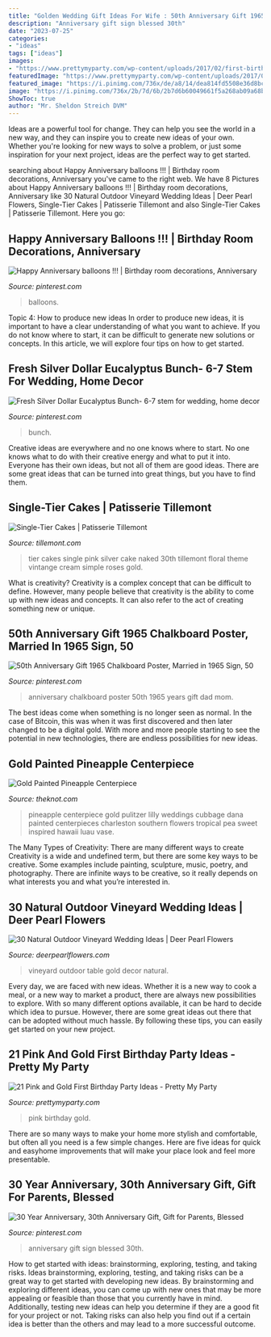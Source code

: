 ```yaml
---
title: "Golden Wedding Gift Ideas For Wife : 50th Anniversary Gift 1965 Chalkboard Poster, Married In 1965 Sign, 50"
description: "Anniversary gift sign blessed 30th"
date: "2023-07-25"
categories:
- "ideas"
tags: ["ideas"]
images:
- "https://www.prettymyparty.com/wp-content/uploads/2017/02/first-birthday-pink-one-rice-krispies.jpg"
featuredImage: "https://www.prettymyparty.com/wp-content/uploads/2017/02/first-birthday-pink-one-rice-krispies.jpg"
featured_image: "https://i.pinimg.com/736x/de/a8/14/dea814fd5508e36d8bc2e3649e14bde4.jpg"
image: "https://i.pinimg.com/736x/2b/7d/6b/2b7d6b60049661f5a268ab09a68b31ac--th-anniversary-quotes-wedding-anniversary.jpg"
ShowToc: true
author: "Mr. Sheldon Streich DVM"
---
```



Ideas are a powerful tool for change. They can help you see the world in a new way, and they can inspire you to create new ideas of your own. Whether you're looking for new ways to solve a problem, or just some inspiration for your next project, ideas are the perfect way to get started.

	

		
searching about Happy Anniversary balloons !!! | Birthday room decorations, Anniversary you've came to the right web. We have 8 Pictures about Happy Anniversary balloons !!! | Birthday room decorations, Anniversary like 30 Natural Outdoor Vineyard Wedding Ideas | Deer Pearl Flowers, Single-Tier Cakes | Patisserie Tillemont and also Single-Tier Cakes | Patisserie Tillemont. Here you go:
		
    
## Happy Anniversary Balloons !!! | Birthday Room Decorations, Anniversary

<img loading=lazy src="https://i.pinimg.com/736x/6b/de/92/6bde922a6f74919f2dea0866fdbf12d7.jpg" onerror="this.onerror=null;this.src='https://tse1.mm.bing.net/th?id=OIP.T8AdG2JM0t_3YUfWpx_E7gHaH-&amp;pid=15.1';" alt="Happy Anniversary balloons !!! | Birthday room decorations, Anniversary">

_Source: pinterest.com_

>balloons. 

	

Topic 4: How to produce new ideas
In order to produce new ideas, it is important to have a clear understanding of what you want to achieve. If you do not know where to start, it can be difficult to generate new solutions or concepts. In this article, we will explore four tips on how to get started.

    
## Fresh Silver Dollar Eucalyptus Bunch- 6-7 Stem For Wedding, Home Decor

<img loading=lazy src="https://i.pinimg.com/736x/de/a8/14/dea814fd5508e36d8bc2e3649e14bde4.jpg" onerror="this.onerror=null;this.src='https://tse1.mm.bing.net/th?id=OIP.NsUwj7kNeIfZ806VHKefggHaLH&amp;pid=15.1';" alt="Fresh Silver Dollar Eucalyptus Bunch- 6-7 stem for wedding, home decor">

_Source: pinterest.com_

>bunch. 

	

Creative ideas are everywhere and no one knows where to start. No one knows what to do with their creative energy and what to put it into. Everyone has their own ideas, but not all of them are good ideas. There are some great ideas that can be turned into great things, but you have to find them.

    
## Single-Tier Cakes | Patisserie Tillemont

<img loading=lazy src="https://www.tillemont.com/wp-content/uploads/photo-gallery-plugin/photo-gallery/import/single_tier_cakes-pink_silver_30-6.jpg" onerror="this.onerror=null;this.src='https://tse2.mm.bing.net/th?id=OIP.Girdax7WBXt-4eKXQtopzAAAAA&amp;pid=15.1';" alt="Single-Tier Cakes | Patisserie Tillemont">

_Source: tillemont.com_

>tier cakes single pink silver cake naked 30th tillemont floral theme vintange cream simple roses gold. 

	

What is creativity?
Creativity is a complex concept that can be difficult to define. However, many people believe that creativity is the ability to come up with new ideas and concepts. It can also refer to the act of creating something new or unique.

    
## 50th Anniversary Gift 1965 Chalkboard Poster, Married In 1965 Sign, 50

<img loading=lazy src="https://i.pinimg.com/736x/2b/7d/6b/2b7d6b60049661f5a268ab09a68b31ac--th-anniversary-quotes-wedding-anniversary.jpg" onerror="this.onerror=null;this.src='https://tse3.mm.bing.net/th?id=OIP.cd8FTajjY49uIcdplR-lcAHaHa&amp;pid=15.1';" alt="50th Anniversary Gift 1965 Chalkboard Poster, Married in 1965 Sign, 50">

_Source: pinterest.com_

>anniversary chalkboard poster 50th 1965 years gift dad mom. 

	

The best ideas come when something is no longer seen as normal. In the case of Bitcoin, this was when it was first discovered and then later changed to be a digital gold. With more and more people starting to see the potential in new technologies, there are endless possibilities for new ideas.

    
## Gold Painted Pineapple Centerpiece

<img loading=lazy src="https://apis.xogrp.com/media-api/images/9fca0766-d378-11e4-ba31-12313b090ccb" onerror="this.onerror=null;this.src='https://tse1.mm.bing.net/th?id=OIP.6h44asYQozaSBlfRcts8DgHaLH&amp;pid=15.1';" alt="Gold Painted Pineapple Centerpiece">

_Source: theknot.com_

>pineapple centerpiece gold pulitzer lilly weddings cubbage dana painted centerpieces charleston southern flowers tropical pea sweet inspired hawaii luau vase. 

	

The Many Types of Creativity: There are many different ways to create
Creativity is a wide and undefined term, but there are some key ways to be creative. Some examples include painting, sculpture, music, poetry, and photography. There are infinite ways to be creative, so it really depends on what interests you and what you’re interested in.

    
## 30 Natural Outdoor Vineyard Wedding Ideas | Deer Pearl Flowers

<img loading=lazy src="https://www.deerpearlflowers.com/wp-content/uploads/2017/02/gold-vineyard-wedding-table-decor.jpg" onerror="this.onerror=null;this.src='https://tse1.mm.bing.net/th?id=OIP.AdKDt8s3DK16yk7AFG39EQHaLH&amp;pid=15.1';" alt="30 Natural Outdoor Vineyard Wedding Ideas | Deer Pearl Flowers">

_Source: deerpearlflowers.com_

>vineyard outdoor table gold decor natural. 

	

Every day, we are faced with new ideas. Whether it is a new way to cook a meal, or a new way to market a product, there are always new possibilities to explore. With so many different options available, it can be hard to decide which idea to pursue. However, there are some great ideas out there that can be adopted without much hassle. By following these tips, you can easily get started on your new project.

    
## 21 Pink And Gold First Birthday Party Ideas - Pretty My Party

<img loading=lazy src="https://www.prettymyparty.com/wp-content/uploads/2017/02/first-birthday-pink-one-rice-krispies.jpg" onerror="this.onerror=null;this.src='https://tse1.mm.bing.net/th?id=OIP.NqtgcwOmucuATMVCWKAl4gHaLH&amp;pid=15.1';" alt="21 Pink and Gold First Birthday Party Ideas - Pretty My Party">

_Source: prettymyparty.com_

>pink birthday gold. 

	

There are so many ways to make your home more stylish and comfortable, but often all you need is a few simple changes. Here are five ideas for quick and easyhome improvements that will make your place look and feel more presentable.

    
## 30 Year Anniversary, 30th Anniversary Gift, Gift For Parents, Blessed

<img loading=lazy src="https://i.pinimg.com/736x/b7/ae/bb/b7aebbe838b7ecaf77c9c57a3747838b.jpg" onerror="this.onerror=null;this.src='https://tse4.mm.bing.net/th?id=OIP.Rt9zYmqBHI0HAOzdJ4wNkwHaHa&amp;pid=15.1';" alt="30 Year Anniversary, 30th Anniversary Gift, Gift for Parents, Blessed">

_Source: pinterest.com_

>anniversary gift sign blessed 30th. 

	

How to get started with ideas: brainstorming, exploring, testing, and taking risks.
Ideas brainstorming, exploring, testing, and taking risks can be a great way to get started with developing new ideas. By brainstorming and exploring different ideas, you can come up with new ones that may be more appealing or feasible than those that you currently have in mind. Additionally, testing new ideas can help you determine if they are a good fit for your project or not. Taking risks can also help you find out if a certain idea is better than the others and may lead to a more successful outcome.

